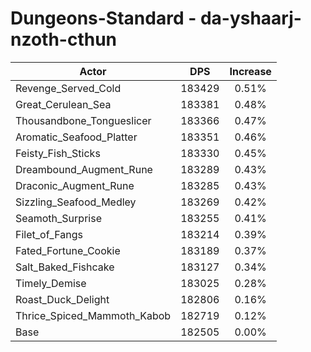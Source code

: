 # Dungeons-Standard - da-yshaarj-nzoth-cthun
| Actor | DPS | Increase |
|---|:---:|:---:|
|Revenge_Served_Cold|183429|0.51%|
|Great_Cerulean_Sea|183381|0.48%|
|Thousandbone_Tongueslicer|183366|0.47%|
|Aromatic_Seafood_Platter|183351|0.46%|
|Feisty_Fish_Sticks|183330|0.45%|
|Dreambound_Augment_Rune|183289|0.43%|
|Draconic_Augment_Rune|183285|0.43%|
|Sizzling_Seafood_Medley|183269|0.42%|
|Seamoth_Surprise|183255|0.41%|
|Filet_of_Fangs|183214|0.39%|
|Fated_Fortune_Cookie|183189|0.37%|
|Salt_Baked_Fishcake|183127|0.34%|
|Timely_Demise|183025|0.28%|
|Roast_Duck_Delight|182806|0.16%|
|Thrice_Spiced_Mammoth_Kabob|182719|0.12%|
|Base|182505|0.00%|
